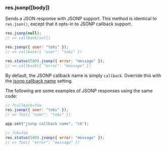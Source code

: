 <h3 id='res.jsonp'>res.jsonp([body])</h3>

Sends a JSON response with JSONP support. This method is identical to `res.json()`,
except that it opts-in to JSONP callback support.

```js
res.jsonp(null);
// => callback(null)

res.jsonp({ user: "tobi" });
// => callback({ "user": "tobi" })

res.status(500).jsonp({ error: "message" });
// => callback({ "error": "message" })
```

By default, the JSONP callback name is simply `callback`. Override this with the
<a href="#app.settings.table">jsonp callback name</a> setting.

The following are some examples of JSONP responses using the same code:

```js
// ?callback=foo
res.jsonp({ user: "tobi" });
// => foo({ "user": "tobi" })

app.set("jsonp callback name", "cb");

// ?cb=foo
res.status(500).jsonp({ error: "message" });
// => foo({ "error": "message" })
```
